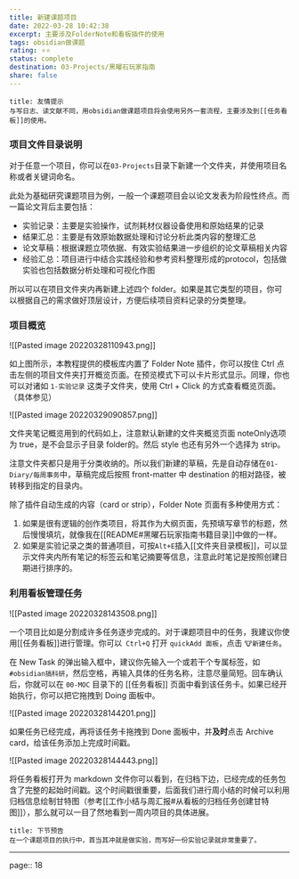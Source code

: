 ```yaml
---
title: 新建课题项目
date: 2022-03-28 10:42:38
excerpt: 主要涉及FolderNote和看板插件的使用
tags: obsidian做课题
rating: ⭐⭐
status: complete
destination: 03-Projects/黑曜石玩家指南
share: false
---
```


```ad-info
title: 友情提示
与写日志、读文献不同，用obsidian做课题项目将会使用另外一套流程，主要涉及到[[任务看板]]的使用。
```


### 项目文件目录说明

对于任意一个项目，你可以在`03-Projects`目录下新建一个文件夹，并使用项目名称或者关键词命名。

此处为基础研究课题项目为例，一般一个课题项目会以论文发表为阶段性终点。而一篇论文背后主要包括：

- 实验记录：主要是实验操作，试剂耗材仪器设备使用和原始结果的记录
- 结果汇总：主要是有效原始数据处理和讨论分析此类内容的整理汇总
- 论文草稿：根据课题立项依据、有效实验结果进一步组织的论文草稿相关内容
- 经验汇总：项目进行中结合实践经验和参考资料整理形成的protocol，包括做实验也包括数据分析处理和可视化作图

所以可以在项目文件夹内再新建上述四个 folder。如果是其它类型的项目，你可以根据自己的需求做好顶层设计，方便后续项目资料记录的分类整理。

### 项目概览

![[Pasted image 20220328110943.png]]

如上图所示，本教程提供的模板库内置了 Folder Note 插件，你可以按住 Ctrl 点击左侧的项目文件夹打开概览页面。在预览模式下可以卡片形式显示。同理，你也可以对诸如 `1-实验记录` 这类子文件夹，使用 Ctrl + Click 的方式查看概览页面。（具体参见）

![[Pasted image 20220329090857.png]]

文件夹笔记概览用到的代码如上，注意默认新建的文件夹概览页面 noteOnly选项为 true，是不会显示子目录 folder的。然后 style 也还有另外一个选择为 strip。

注意文件夹都只是用于分类收纳的。所以我们新建的草稿，先是自动存储在`01-Diary/每周事务`中，草稿完成后按照 front-matter 中 destination 的相对路径，被转移到指定的目录内。

除了插件自动生成的内容（card or strip），Folder Note 页面有多种使用方式：

1. 如果是很有逻辑的创作类项目，将其作为大纲页面，先预填写章节的标题，然后慢慢填坑，就像我在[[README#黑曜石玩家指南书籍目录]]中做的一样。
2. 如果是实验记录之类的普通项目，可按`Alt+E`插入[[文件夹目录模板]]，可以显示文件夹内所有笔记的标签云和笔记摘要等信息，注意此时笔记是按照创建日期进行排序的。


### 利用看板管理任务

![[Pasted image 20220328143508.png]]

一个项目比如是分割成许多任务逐步完成的。对于课题项目中的任务，我建议你使用[[任务看板]]进行管理。你可以` Ctrl+Q` 打开 `quickAdd 面板`，点击 `🐮新建任务`。

在 New Task 的弹出输入框中，建议你先输入一个或若干个专属标签，如`#obsidian搞科研`，然后空格，再输入具体的任务名称，注意尽量简短。回车确认后，你就可以在 `00-MOC` 目录下的 [[任务看板]] 页面中看到该任务卡。如果已经开始执行，你可以把它拖拽到 Doing 面板中。

![[Pasted image 20220328144201.png]]

如果任务已经完成，再将该任务卡拖拽到 Done 面板中，并**及时**点击 Archive card，给该任务添加上完成时间戳。

![[Pasted image 20220328144443.png]]

将任务看板打开为 markdown 文件你可以看到，在归档下边，已经完成的任务包含了完整的起始时间戳。这个时间戳很重要，后面我们进行周小结的时候可以利用归档信息绘制甘特图（参考[[工作小结与周汇报#从看板的归档任务创建甘特图]]），那么就可以一目了然地看到一周内项目的具体进展。

```ad-info
title: 下节预告
在一个课题项目的执行中，首当其冲就是做实验，而写好一份实验记录就非常重要了。
```

---

page:: 18